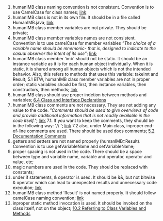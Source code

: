 1. humanIMB class naming convention is not consistent. Convention is to use CamelCase for class names; [link](https://google.github.io/styleguide/javaguide.html#s3.4.1-one-top-level-class)
2. humanIMB class is not in its own file. It should be in a file called HumanIMB.java; [link](https://google.github.io/styleguide/javaguide.html#s3.4.1-one-top-level-class)
3. humanIMB class member variables are not private. They should be private;
4. humanIMB class member variables names are not consistent. Convention is to use camelCase for member variables <em>"The choice of a variable name should be mnemonic- that is, designed to indicate to the casual observer the intent of its use"</em>; [link](https://www.oracle.com/java/technologies/javase/codeconventions-namingconventions.html); 
5. humanIMB class member 'imb' should not be static. It should be an instance variable as it is for each human object individually. When it is static, it is shared among all human objects which is not the intended behavior. Also, this refers to methods that uses this variable: takeImt and Result;
5.1 BTW, humanIMB class member variables are not in proper order; static variables should be first, then instance variables, then constructors, then methods; [link](https://www.oracle.com/java/technologies/javase/codeconventions-fileorganization.html)
6. humanIMB class should use proper indetion between methods and variables; [6.4 Class and Interface Declarations](https://www.oracle.com/java/technologies/javase/codeconventions-declarations.html)
7. humanIMB class comments are not necessary. They are not adding any value to the code. <em>"Comments should be used to give overviews of code and provide additional information that is not readily available in the code itself."</em>; [link](https://www.oracle.com/java/technologies/javase/codeconventions-comments.html)
7.1. If you want to keep the comments, they should be in the following way: '// '; [link](https://google.github.io/styleguide/javaguide.html#s4.8.6-comments)
7.2 also, under Main class, inproper end-of-line comments are used. There should be used docs comments; [5.2 Documentation Comments](https://www.oracle.com/java/technologies/javase/codeconventions-comments.html)
8. getters and setters are not named properly (humanIMB::Result). Convention is to use getVariableName and setVariableName;
9. proper spacing is not used in the code. There should be a space between type and variable name, variable and operator, operator and value, etc;
10. magic numbers are used in the code. They should be replaced with constants;
11. under if statements, & operator is used. It should be &&, but not bitwise & operator which can lead to unexpected results and unnecessary code execution; [link](https://stackoverflow.com/questions/5564410/what-is-the-difference-between-and-in-java)
12. humanIMB class method 'Result' is not named properly. It should follow camelCase naming convention; [link](https://google.github.io/styleguide/javaguide.html#s5.2.3-method-names) 
14. inproper static method invocation is used. It should be invoked on the class itself, not on the object; [10.2 Referring to Class Variables and Methods](https://www.oracle.com/java/technologies/javase/codeconventions-programmingpractices.html)